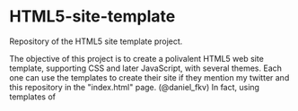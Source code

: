 # HTML5-site-template
Repository of the HTML5 site template project.

The objective of this project is to create a polivalent HTML5 web site template, supporting CSS and later JavaScript, with several themes.
Each one can use the templates to create their site if they mention my twitter and this repository in the "index.html" page. (@daniel_fkv)
In fact, using templates of 
